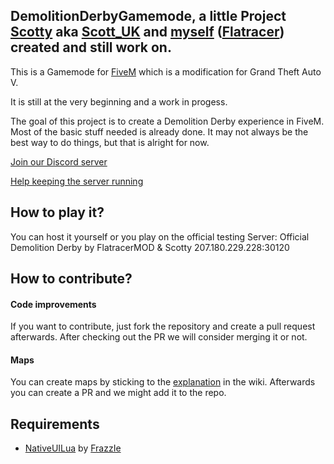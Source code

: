 ## DemolitionDerbyGamemode, a little Project [Scotty](https://github.com/ScottUK) aka [Scott_UK](https://forum.fivem.net/u/Scott_uk) and [myself](https://github.com/Flatracer) ([Flatracer](https://forum.fivem.net/u/Flatracer)) created and still work on.

This is a Gamemode for [FiveM](https://fivem.net/) which is a modification for Grand Theft Auto V.

It is still at the very beginning and a work in progess.

The goal of this project is to create a Demolition Derby experience in FiveM. Most of the basic stuff needed is already done.
It may not always be the best way to do things, but that is alright for now.

[Join our Discord server](https://discordapp.com/invite/CupFkQN)

[Help keeping the server running](https://www.paypal.me/SaitOcakoglu)

## How to play it?

You can host it yourself or you play on the official testing Server: Official Demolition Derby by FlatracerMOD & Scotty 207.180.229.228:30120

## How to contribute?

#### Code improvements

If you want to contribute, just fork the repository and create a pull request afterwards.
After checking out the PR we will consider merging it or not.

#### Maps

You can create maps by sticking to the [explanation](https://github.com/Flatracer/DemolitionDerbyGamemode/wiki/%5BHow-to%5D-Create-maps) in the wiki. Afterwards you can create a PR and we might add it to the repo.

## Requirements

- [NativeUILua](https://github.com/FrazzIe/NativeUILua) by [FrazzIe](https://github.com/FrazzIe)


